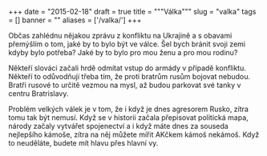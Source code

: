
+++
date = "2015-02-18"
draft = true
title = """Válka"""
slug = "valka"
tags = []
banner = ""
aliases = ['/valka/']
+++

Občas zahlédnu nějakou zprávu z konfliktu na Ukrajině a s obavami přemýšlím o tom, jaké by to bylo být ve válce. Šel bych bránit svoji zemi kdyby bylo potřeba? Jaké by to bylo pro mou ženu a pro mou rodinu?

Někteří slováci začali hrdě odmítat vstup do armády v případě konfliktu. Někteří to odůvodňují třeba tím, že proti bratrům rusům bojovat nebudou. Bratři rusové to určitě vezmou na mysl, až budou parkovat své tanky v centru Bratrislavy.

Problém velkých válek je v tom, že i když je dnes agresorem Rusko, zítra tomu tak být nemusí. Když se v historii začala přepisovat politická mapa, národy začaly vytvářet spojenectví a i když máte dnes za souseda nejlepšího kámoše, zítra na něj můžete mířit AKčkem kámoš nekámoš. Když to neuděláte, budete mít hlavu přes hlavní vy.



